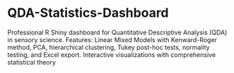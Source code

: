 # QDA-Statistics-Dashboard
Professional R Shiny dashboard for Quantitative Descriptive Analysis (QDA) in sensory science. Features: Linear Mixed Models with Kenward-Roger method, PCA, hierarchical clustering, Tukey post-hoc tests, normality testing, and Excel export. Interactive visualizations with comprehensive statistical theory
